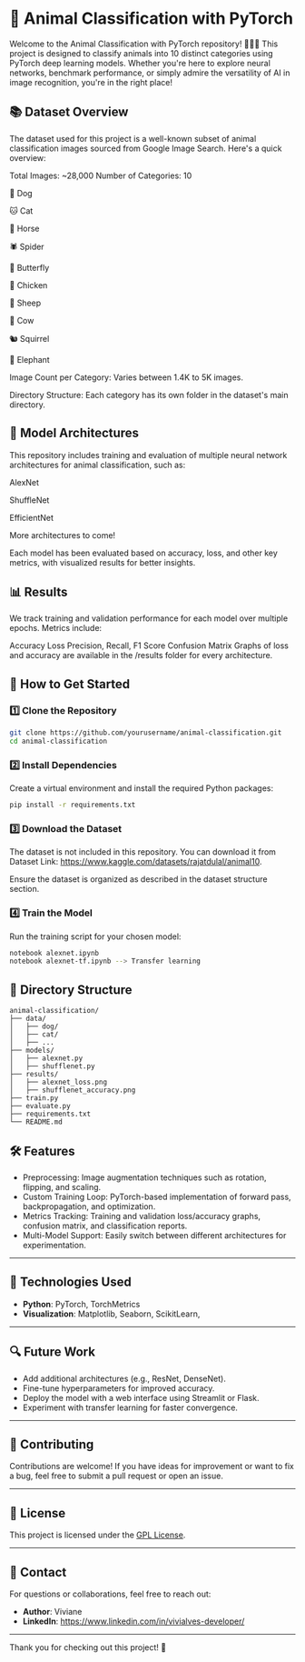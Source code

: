 # 🐾 Animal Classification with PyTorch
Welcome to the Animal Classification with PyTorch repository! 🦁🐶🐘 This project is designed to classify animals into 10 distinct categories using PyTorch deep learning models. Whether you're here to explore neural networks, benchmark performance, or simply admire the versatility of AI in image recognition, you're in the right place!

## 📚 **Dataset Overview**
The dataset used for this project is a well-known subset of animal classification images sourced from Google Image Search. Here's a quick overview:

Total Images: ~28,000
Number of Categories: 10

🐶 Dog

🐱 Cat

🐴 Horse

🕷️ Spider

🦋 Butterfly

🐔 Chicken

🐑 Sheep

🐄 Cow

🐿️ Squirrel

🐘 Elephant

Image Count per Category: Varies between 1.4K to 5K images.

Directory Structure: Each category has its own folder in the dataset's main directory.

## 🧠 **Model Architectures**
This repository includes training and evaluation of multiple neural network architectures for animal classification, such as:

AlexNet

ShuffleNet

EfficientNet

More architectures to come!

Each model has been evaluated based on accuracy, loss, and other key metrics, with visualized results for better insights.

## 📊 **Results**
We track training and validation performance for each model over multiple epochs. Metrics include:

Accuracy
Loss
Precision, Recall, F1 Score
Confusion Matrix
Graphs of loss and accuracy are available in the /results folder for every architecture.

## 🚀 **How to Get Started**
### 1️⃣ Clone the Repository
```bash
git clone https://github.com/yourusername/animal-classification.git
cd animal-classification
```
### 2️⃣ Install Dependencies
Create a virtual environment and install the required Python packages:
```bash
pip install -r requirements.txt
```
### 3️⃣ Download the Dataset
The dataset is not included in this repository. You can download it from Dataset Link: https://www.kaggle.com/datasets/rajatdulal/animal10.

Ensure the dataset is organized as described in the dataset structure section.

### 4️⃣ Train the Model
Run the training script for your chosen model:
```bash
notebook alexnet.ipynb
notebook alexnet-tf.ipynb --> Transfer learning
```

## 📁 **Directory Structure**
```
animal-classification/
├── data/
│   ├── dog/
│   ├── cat/
│   ├── ...
├── models/
│   ├── alexnet.py
│   ├── shufflenet.py
├── results/
│   ├── alexnet_loss.png
│   ├── shufflenet_accuracy.png
├── train.py
├── evaluate.py
├── requirements.txt
└── README.md
```

## 🛠️ **Features**
- Preprocessing: Image augmentation techniques such as rotation, flipping, and scaling.
- Custom Training Loop: PyTorch-based implementation of forward pass, backpropagation, and optimization.
- Metrics Tracking: Training and validation loss/accuracy graphs, confusion matrix, and classification reports.
- Multi-Model Support: Easily switch between different architectures for experimentation.

---

## 🔧 **Technologies Used**
- **Python**: PyTorch, TorchMetrics
- **Visualization**: Matplotlib, Seaborn, ScikitLearn, 

---

## 🔍 **Future Work**
- Add additional architectures (e.g., ResNet, DenseNet).
- Fine-tune hyperparameters for improved accuracy.
- Deploy the model with a web interface using Streamlit or Flask.
- Experiment with transfer learning for faster convergence.

---

## 🤝 **Contributing**
Contributions are welcome! If you have ideas for improvement or want to fix a bug, feel free to submit a pull request or open an issue.

---

## 📜 **License**
This project is licensed under the [GPL License](LICENSE).

---

## 📧 **Contact**
For questions or collaborations, feel free to reach out:
- **Author**: Viviane
- **LinkedIn**: https://www.linkedin.com/in/vivialves-developer/

---

Thank you for checking out this project! 🌟